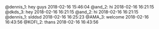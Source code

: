 @dennis_1: hey guys 2018-02-16 15:46:04
@and_2: hi 2018-02-16 16:21:15
@dkds_3: hey 2018-02-16 16:21:15
@and_2: hi  2018-02-16 16:21:15
@dennis_1: slddsd 2018-02-16 16:25:23
@AMA_3: welcome 2018-02-16 16:43:56
@KOFI_2: thans 2018-02-16 16:43:56
